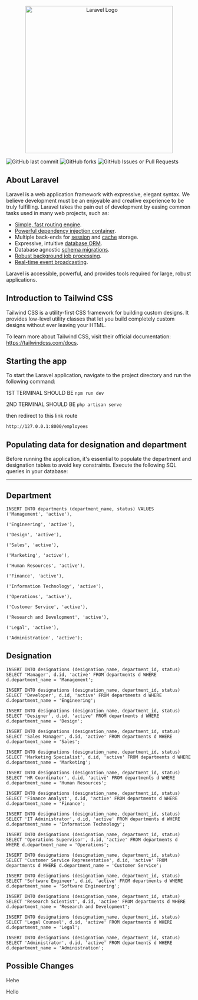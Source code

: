 <p align="center"><a href="https://laravel.com" target="_blank"><img src="https://raw.githubusercontent.com/laravel/art/master/logo-lockup/5%20SVG/2%20CMYK/1%20Full%20Color/laravel-logolockup-cmyk-red.svg" width="400" alt="Laravel Logo"></a></p>

![GitHub last commit](https://img.shields.io/github/last-commit/SaaammmyyyS/CS_Elective?style=for-the-badge&logo=Github)
![GitHub forks](https://img.shields.io/github/forks/SaaammmyyyS/CS_Elective?style=for-the-badge&logo=Github)
![GitHub Issues or Pull Requests](https://img.shields.io/github/issues/SaaammmyyyS/CS_Elective?style=for-the-badge&logo=github)

## About Laravel

Laravel is a web application framework with expressive, elegant syntax. We believe development must be an enjoyable and creative experience to be truly fulfilling. Laravel takes the pain out of development by easing common tasks used in many web projects, such as:

- [Simple, fast routing engine](https://laravel.com/docs/routing).
- [Powerful dependency injection container](https://laravel.com/docs/container).
- Multiple back-ends for [session](https://laravel.com/docs/session) and [cache](https://laravel.com/docs/cache) storage.
- Expressive, intuitive [database ORM](https://laravel.com/docs/eloquent).
- Database agnostic [schema migrations](https://laravel.com/docs/migrations).
- [Robust background job processing](https://laravel.com/docs/queues).
- [Real-time event broadcasting](https://laravel.com/docs/broadcasting).

Laravel is accessible, powerful, and provides tools required for large, robust applications.

## Introduction to Tailwind CSS


Tailwind CSS is a utility-first CSS framework for building custom designs. It provides low-level utility classes that let you build completely custom designs without ever leaving your HTML.

To learn more about Tailwind CSS, visit their official documentation: https://tailwindcss.com/docs.

## Starting the app

To start the Laravel application, navigate to the project directory and run the following command:

1ST TERMINAL SHOULD BE 
    ```npm run dev```

2ND TERMINAL SHOULD BE 
    ```php artisan serve```

then redirect to this link route
    
    http://127.0.0.1:8000/employees

## Populating data for designation and department

 Before running the application, it's essential to populate the department and designation tables to avoid key constraints. Execute the following SQL queries in your database:

-------------------------------------------------------

## Department
```
INSERT INTO departments (department_name, status) VALUES 
('Management', 'active'),

('Engineering', 'active'),

('Design', 'active'),

('Sales', 'active'),

('Marketing', 'active'),

('Human Resources', 'active'),

('Finance', 'active'),

('Information Technology', 'active'),

('Operations', 'active'),

('Customer Service', 'active'),

('Research and Development', 'active'),

('Legal', 'active'),

('Administration', 'active');
```

## Designation
```
INSERT INTO designations (designation_name, department_id, status) 
SELECT 'Manager', d.id, 'active' FROM departments d WHERE d.department_name = 'Management';

INSERT INTO designations (designation_name, department_id, status) 
SELECT 'Developer', d.id, 'active' FROM departments d WHERE d.department_name = 'Engineering';

INSERT INTO designations (designation_name, department_id, status) 
SELECT 'Designer', d.id, 'active' FROM departments d WHERE d.department_name = 'Design';

INSERT INTO designations (designation_name, department_id, status) 
SELECT 'Sales Manager', d.id, 'active' FROM departments d WHERE d.department_name = 'Sales';

INSERT INTO designations (designation_name, department_id, status) 
SELECT 'Marketing Specialist', d.id, 'active' FROM departments d WHERE d.department_name = 'Marketing';

INSERT INTO designations (designation_name, department_id, status) 
SELECT 'HR Coordinator', d.id, 'active' FROM departments d WHERE d.department_name = 'Human Resources';

INSERT INTO designations (designation_name, department_id, status) 
SELECT 'Finance Analyst', d.id, 'active' FROM departments d WHERE d.department_name = 'Finance';

INSERT INTO designations (designation_name, department_id, status) 
SELECT 'IT Administrator', d.id, 'active' FROM departments d WHERE d.department_name = 'Information Technology';

INSERT INTO designations (designation_name, department_id, status) 
SELECT 'Operations Supervisor', d.id, 'active' FROM departments d WHERE d.department_name = 'Operations';

INSERT INTO designations (designation_name, department_id, status) 
SELECT 'Customer Service Representative', d.id, 'active' FROM departments d WHERE d.department_name = 'Customer Service';

INSERT INTO designations (designation_name, department_id, status) 
SELECT 'Software Engineer', d.id, 'active' FROM departments d WHERE d.department_name = 'Software Engineering';

INSERT INTO designations (designation_name, department_id, status) 
SELECT 'Research Scientist', d.id, 'active' FROM departments d WHERE d.department_name = 'Research and Development';

INSERT INTO designations (designation_name, department_id, status) 
SELECT 'Legal Counsel', d.id, 'active' FROM departments d WHERE d.department_name = 'Legal';

INSERT INTO designations (designation_name, department_id, status) 
SELECT 'Administrator', d.id, 'active' FROM departments d WHERE d.department_name = 'Administration';

```


## Possible Changes

Hehe


Hello
